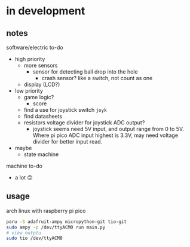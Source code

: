 # in development

## notes

software/electric to-do
- high priority
	- more sensors
		- sensor for detecting ball drop into the hole
			- crash sensor? like a switch, not count as one
	- display (LCD?)
- low priority
	- game logic?
		- score
	- find a use for joystick switch `joyk`
	- find datasheets
	- resistors voltage divider for joystick ADC output? 
		- joystick seems need 5V input, and output range from 0 to 5V. Where pi pico ADC input highest is 3.3V, may need voltage divider for better input read.
- maybe
	- state machine

machine to-do
- a lot 🙃

## usage

arch linux with raspberry pi pico
```sh
paru -S adafruit-ampy micropython-git tio-git
sudo ampy -p /dev/ttyACM0 run main.py
# view outptu
sudo tio /dev/ttyACM0
```
